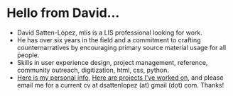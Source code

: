 # Hello from David...
- David Satten-López, mlis is a LIS professional looking for work.
- He has over six years in the field and a commitment to crafting counternarratives by encouraging primary source material usage for all people.
- Skills in user experience design, project management, reference, community outreach, digitization, html, css, python.
- [Here is my personal info](about.md), [Here are projects I've worked on](projects.md), and please email me for a current cv at dsattenlopez (at) gmail (dot) com. Thanks!
 
